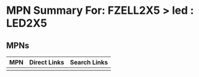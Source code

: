 



# MPN Summary For: FZELL2X5 > led : LED2X5

## MPNs
  

|MPN|Direct Links|Search Links|
| :--- | :--- | :--- |
||||
